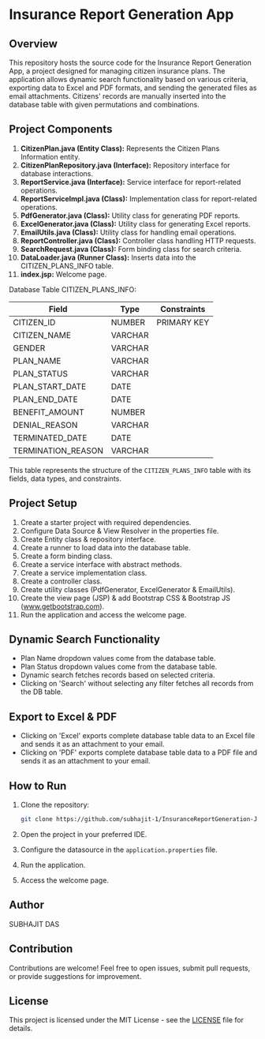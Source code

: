 # Insurance Report Generation App

## Overview

This repository hosts the source code for the Insurance Report Generation App, a project designed for managing citizen insurance plans. The application allows dynamic search functionality based on various criteria, exporting data to Excel and PDF formats, and sending the generated files as email attachments. Citizens' records are manually inserted into the database table with given permutations and combinations.

## Project Components

1. **CitizenPlan.java (Entity Class):** Represents the Citizen Plans Information entity.
2. **CitizenPlanRepository.java (Interface):** Repository interface for database interactions.
3. **ReportService.java (Interface):** Service interface for report-related operations.
4. **ReportServiceImpl.java (Class):** Implementation class for report-related operations.
5. **PdfGenerator.java (Class):** Utility class for generating PDF reports.
6. **ExcelGenerator.java (Class):** Utility class for generating Excel reports.
7. **EmailUtils.java (Class):** Utility class for handling email operations.
8. **ReportController.java (Class):** Controller class handling HTTP requests.
9. **SearchRequest.java (Class):** Form binding class for search criteria.
10. **DataLoader.java (Runner Class):** Inserts data into the CITIZEN_PLANS_INFO table.
11. **index.jsp:** Welcome page.

Database Table
CITIZEN_PLANS_INFO:


| Field            | Type          | Constraints                 |
|------------------|---------------|-----------------------------|
| CITIZEN_ID       | NUMBER        | PRIMARY KEY                 |
| CITIZEN_NAME     | VARCHAR       |                             |
| GENDER           | VARCHAR       |                             |
| PLAN_NAME        | VARCHAR       |                             |
| PLAN_STATUS      | VARCHAR       |                             |
| PLAN_START_DATE  | DATE          |                             |
| PLAN_END_DATE    | DATE          |                             |
| BENEFIT_AMOUNT   | NUMBER        |                             |
| DENIAL_REASON    | VARCHAR       |                             |
| TERMINATED_DATE  | DATE          |                             |
| TERMINATION_REASON | VARCHAR     |                             |

This table represents the structure of the `CITIZEN_PLANS_INFO` table with its fields, data types, and constraints.

## Project Setup

1. Create a starter project with required dependencies.
2. Configure Data Source & View Resolver in the properties file.
3. Create Entity class & repository interface.
4. Create a runner to load data into the database table.
5. Create a form binding class.
6. Create a service interface with abstract methods.
7. Create a service implementation class.
8. Create a controller class.
9. Create utility classes (PdfGenerator, ExcelGenerator & EmailUtils).
10. Create the view page (JSP) & add Bootstrap CSS & Bootstrap JS (www.getbootstrap.com).
11. Run the application and access the welcome page.


## Dynamic Search Functionality

- Plan Name dropdown values come from the database table.
- Plan Status dropdown values come from the database table.
- Dynamic search fetches records based on selected criteria.
- Clicking on 'Search' without selecting any filter fetches all records from the DB table.

## Export to Excel & PDF

- Clicking on 'Excel' exports complete database table data to an Excel file and sends it as an attachment to your email.
- Clicking on 'PDF' exports complete database table data to a PDF file and sends it as an attachment to your email.

## How to Run

1. Clone the repository:

   ```bash
   git clone https://github.com/subhajit-1/InsuranceReportGeneration-Java-SpringBoot-JSP-.git
   ```

2. Open the project in your preferred IDE.

3. Configure the datasource in the `application.properties` file.

4. Run the application.

5. Access the welcome page.

## Author

SUBHAJIT DAS 



## Contribution

Contributions are welcome! Feel free to open issues, submit pull requests, or provide suggestions for improvement.

## License

This project is licensed under the MIT License - see the [LICENSE](LICENSE) file for details.
